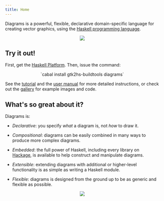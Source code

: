 ```yaml
---
title: Home
---
```


Diagrams is a powerful, flexible, declarative domain-specific language
for creating vector graphics, using the
[Haskell programming language](http://haskell.org/).

<div align="center">
<img src="/images/Paradox-small.png" style="vertical-align: middle"; />
</div>

Try it out!
-----------

First, get the
[Haskell Platform](http://hackage.haskell.org/platform/).  Then, issue
the command:

<div align="center">
`cabal install gtk2hs-buildtools diagrams`
</div>

See the [tutorial](/tutorial/DiagramsTutorial.html) and the
[user manual](http://projects.haskell.org/diagrams/manual/diagrams-manual.html)
for more detailed instructions, or check out the
[gallery](/gallery.html) for example images and code.

What's so great about it?
-------------------------

Diagrams is:

* *Declarative*: you specify *what* a diagram is, not *how* to draw it.

* *Compositional*: diagrams can be easily combined in many ways to produce
   more complex diagrams.

* *Embedded*: the full power of Haskell, including every library on
   [Hackage](http://hackage.haskell.org), is available to help construct and manipulate diagrams.

* *Extensible*: extending diagrams with additional or higher-level
   functionality is as simple as writing a Haskell module.

* *Flexible*: diagrams is designed from the ground up to be as generic
   and flexible as possible.

<div align="center" >
<img src="/images/Pentaflake-small.png"  style="vertical-align: middle"; />
</div>


